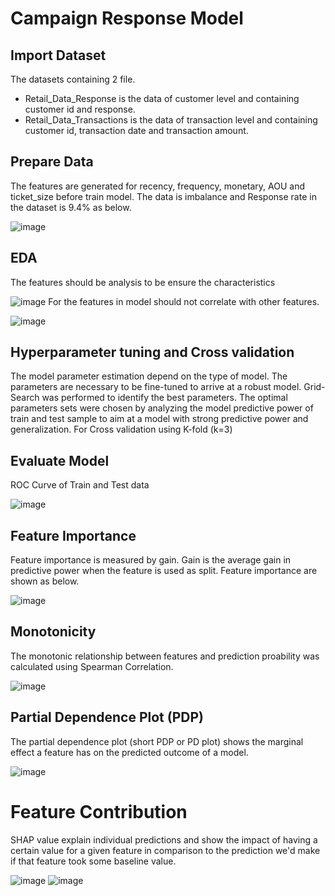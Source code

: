 # Campaign Response Model
## Import Dataset
The datasets containing 2 file.
  - Retail_Data_Response is the data of customer level and containing customer id and response.
  - Retail_Data_Transactions is the data of transaction level and containing customer id, transaction date and transaction amount.
## Prepare Data
The features are generated for recency, frequency, monetary, AOU and ticket_size before train model. The data is imbalance and Response rate in the dataset is 9.4% as below.

![image](https://user-images.githubusercontent.com/47063720/147652572-7bf4c5a1-5854-4772-992c-9928850eb9b5.png)

## EDA
The features should be analysis to be ensure the characteristics

![image](https://user-images.githubusercontent.com/47063720/147652832-b21a291d-4878-4f79-892e-0c70e68d2d95.png)
For the features in model should not correlate with other features.

![image](https://user-images.githubusercontent.com/47063720/147652906-d701b256-84fa-4803-8e11-051f73599791.png)

## Hyperparameter tuning and Cross validation
The model parameter estimation depend on the type of model. The parameters are necessary to be fine-tuned to arrive at a robust model. Grid-Search was performed to identify the best parameters.
The optimal parameters sets were chosen by analyzing the model predictive power of train and test sample to aim at a model with strong predictive power and generalization.
For Cross validation using K-fold (k=3)

## Evaluate Model
ROC Curve of Train and Test data

![image](https://user-images.githubusercontent.com/47063720/147653419-002edbfd-c04a-45d8-9257-d9a00a1e71a4.png)

## Feature Importance
Feature importance is measured by gain. Gain is the average gain in predictive power when the feature is used as split. Feature importance are shown as below.

![image](https://user-images.githubusercontent.com/47063720/147675638-c9c5d210-895a-4fff-adb0-43cfa7a57e7b.png)

## Monotonicity
The monotonic relationship between features and prediction proability was calculated using Spearman Correlation. 

![image](https://user-images.githubusercontent.com/47063720/147676118-f0f30be3-c16b-49e3-aa60-e6f5d47e912b.png)

## Partial Dependence Plot (PDP)
The partial dependence plot (short PDP or PD plot) shows the marginal effect a feature has on the predicted outcome of a model.

![image](https://user-images.githubusercontent.com/47063720/147676298-c52b0ee7-cf9d-4321-8016-18dc500f6715.png)

# Feature Contribution
SHAP value explain individual predictions and show the impact of having a certain value for a given feature in comparison to the prediction we'd make if that feature took some baseline value.

![image](https://user-images.githubusercontent.com/47063720/147676642-968c5467-7150-4384-9b9c-2c304ac0c54b.png)
![image](https://user-images.githubusercontent.com/47063720/147676649-1cb550d5-5c8d-4e42-a1b6-9b0a584c02ca.png)



